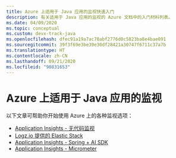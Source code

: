 ```yaml
---
title: Azure 上适用于 Java 应用的监视快速入门
description: 有关适用于 Java 应用的监视的 Azure 文档中的入门材料列表。
ms.date: 04/09/2020
ms.topic: conceptual
ms.custom: devx-track-java
ms.openlocfilehash: dfec91a19a7ac78abf2776d0c5823ba8e4bae091
ms.sourcegitcommit: 39f3f69e3be39e30df28421a30747f6711c37a7b
ms.translationtype: HT
ms.contentlocale: zh-CN
ms.lasthandoff: 09/21/2020
ms.locfileid: "90831653"
---
```

# <a name="monitoring-for-java-apps-on-azure"></a>Azure 上适用于 Java 应用的监视

以下文章可帮助你开始使用 Azure 上的各种监视选项：

- [Application Insights - 无代码监视](/azure/azure-monitor/app/java-in-process-agent)
- [Logz.io 提供的 Elastic Stack](../fundamentals/java-get-started-with-logzio.md)
- [Application Insights - Spring + AI SDK](../spring-framework/configure-spring-boot-java-applicationinsights.md)
- [Application Insights - Micrometer](/azure/azure-monitor/app/micrometer-java)